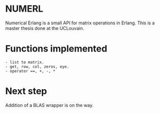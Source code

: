 # NUMERL

Numerical Erlang is a small API for matrix operations in Erlang. This is a master thesis done at the UCLouvain.


# Functions implemented
    - list to matrix.
    - get, row, col, zeros, eye.
    - operator ==, +, -, *

# Next step

Addition of a BLAS wrapper is on the way.
